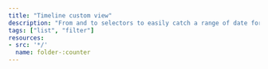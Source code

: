 ```yaml
---
title: "Timeline custom view"
description: "From and to selectors to easily catch a range of date for your dashboards."
tags: ["list", "filter"]
resources:
- src: '*/'
  name: folder-:counter
---
```

